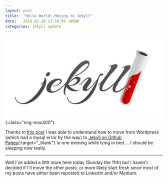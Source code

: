 ```yaml
---
layout: post
title:  "Hello World! Moving to Jekyll"
date:   2018-02-10 23:59:49 +0000
categories: jekyll update
---
```


![jekyll](/images/posts/jekyll-logo-light-transparent.png){:class="img-max400"}

Thanks to <a href="https://www.taniarascia.com/make-a-static-website-with-jekyll/" target="_blank">this post</a> I was able to understand how to move from Wordpress (which had a mysql error by the way) to [Jekyll on Github Pages](https://jekyllrb.com/){:target="_blank"} in one evening while lying in bed ... I should be sleeping now really.

---

Well I've added a littlt more here today (Sunday the 11th) but I haven't decided if I'll move the other posts, or more likely start fresh since most of my posts have either been reposted to LinkedIn and/or Medium.
